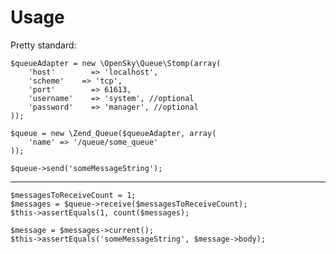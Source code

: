 # Usage #
Pretty standard:

    $queueAdapter = new \OpenSky\Queue\Stomp(array(
        'host'        => 'localhost',
        'scheme'    => 'tcp',
        'port'        => 61613,
        'username'    => 'system', //optional
        'password'    => 'manager', //optional
    ));

    $queue = new \Zend_Queue($queueAdapter, array(
        'name' => '/queue/some_queue'
    ));

    $queue->send('someMessageString');

-------------------------------------------------------

    $messagesToReceiveCount = 1;
    $messages = $queue->receive($messagesToReceiveCount);
    $this->assertEquals(1, count($messages);

    $message = $messages->current();
    $this->assertEquals('someMessageString', $message->body);
